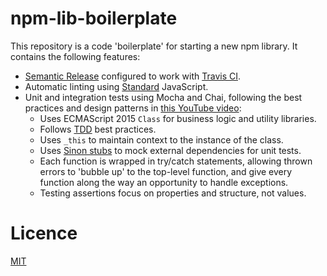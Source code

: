 # npm-lib-boilerplate

This repository is a code 'boilerplate' for starting a new npm library. It
contains the following features:

- [Semantic Release](https://github.com/semantic-release/semantic-release) configured to work with [Travis CI](https://travis-ci.org/).
- Automatic linting using [Standard](https://www.npmjs.com/package/standard) JavaScript.
- Unit and integration tests using Mocha and Chai, following the best practices and design patterns in [this YouTube video](https://www.youtube.com/watch?v=lE3RYnchHps):
  - Uses ECMAScript 2015 `Class` for business logic and utility libraries.
  - Follows [TDD](https://builttoadapt.io/why-tdd-489fdcdda05e) best practices.
  - Uses `_this` to maintain context to the instance of the class.
  - Uses [Sinon stubs](https://sinonjs.org/releases/latest/stubs/) to mock external dependencies for unit tests.
  - Each function is wrapped in try/catch statements, allowing thrown errors to 'bubble up' to the top-level function, and give every function along the way an opportunity to handle exceptions.
  - Testing assertions focus on properties and structure, not values.


# Licence
[MIT](LICENSE.md)


